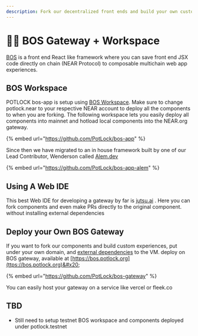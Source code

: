 ```yaml
---
description: Fork our decentralized front ends and build your own custom experiences.
---
```


# 👷‍♂️ BOS Gateway + Workspace

[BOS](https://docs.near.org/bos) is a front end React like framework where you can save front end JSX code directly on chain (NEAR Protocol) to composable multichain web app experiences.

## BOS Workspace

POTLOCK bos-app is setup using [BOS Workspace](https://github.com/nearbuilders/bos-workspace).  Make sure to change potlock.near to your respective NEAR account to deploy all the components to when you are forking. The following workspace lets you easily deploy all components into mainnet and hotload local components into the NEAR.org gateway.

{% embed url="https://github.com/PotLock/bos-app" %}

Since then we have migrated to an in house framework built by one of our Lead Contributor, Wenderson called [Alem.dev](https://alem.dev)

{% embed url="https://github.com/PotLock/bos-app-alem" %}

## Using A Web IDE

This best Web IDE for developing a gateway by far is [jutsu.ai](https://jutsu.ai) . Here you can fork components and even make PRs directly to the original component. without installing external dependencies&#x20;

## Deploy your Own BOS Gateway

If you want to fork our components and  build custom experiences, put under your own domain, and [external dependencies](https://youtu.be/cJuHp8exNVY) to the VM. deploy on BOS gateway, available at [https://bos.potlock.org](ttps://bos.potlock.org)&#x20;

{% embed url="https://github.com/PotLock/bos-gateway" %}

You can easily host your gateway on a service like vercel or fleek.co&#x20;

## TBD

* Still need to setup testnet BOS workspace and components deployed under potlock.testnet&#x20;
